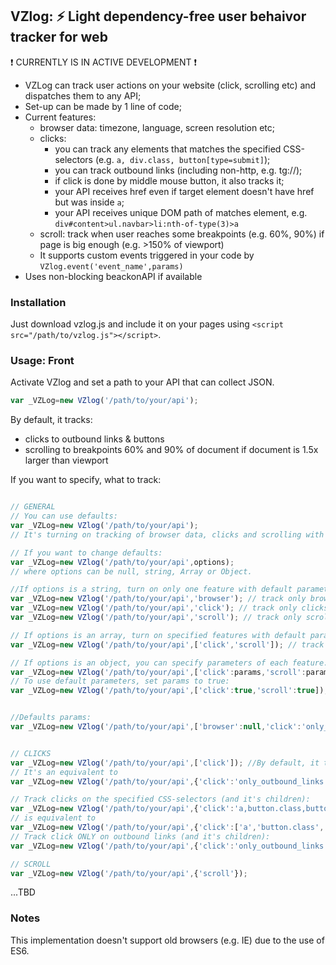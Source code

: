 ## VZlog: ⚡ Light dependency-free user behaivor tracker for web ##
❗ CURRENTLY IS IN ACTIVE DEVELOPMENT ❗

* VZLog can track user actions on your website (click, scrolling etc) and dispatches them to any API;
* Set-up can be made by 1 line of code;
* Current features:
	* browser data: timezone, language, screen resolution etc;
	* clicks: 
		* you can track any elements that matches the specified CSS-selectors (e.g. `a, div.class, button[type=submit]`);
		* you can track outbound links (including non-http, e.g. tg://);
		* if click is done by middle mouse button, it also tracks it;
		* your API receives href even if target element doesn't have href but was inside `a`;
		* your API receives unique DOM path of matches element, e.g. `div#content>ul.navbar>li:nth-of-type(3)>a`
	* scroll: track when user reaches some breakpoints (e.g. 60%, 90%) if page is big enough (e.g. >150% of viewport)
	* It supports custom events triggered in your code by `VZlog.event('event_name',params)`
* Uses non-blocking beackonAPI if available

### Installation ###
Just download vzlog.js and include it on your pages using `<script src="/path/to/vzlog.js"></script>`.

### Usage: Front ###

Activate VZlog and set a path to your API that can collect JSON.
```javascript
var _VZLog=new VZlog('/path/to/your/api');
```
By default, it tracks:
* clicks to outbound links & buttons
* scrolling to breakpoints 60% and 90% of document if document is 1.5x larger than viewport

If you want to specify, what to track:
```javascript

// GENERAL
// You can use defaults:
var _VZLog=new VZlog('/path/to/your/api');
// It's turning on tracking of browser data, clicks and scrolling with default parameters.

// If you want to change defaults:
var _VZLog=new VZlog('/path/to/your/api',options);
// where options can be null, string, Array or Object.

//If options is a string, turn on only one feature with default parameters:
var _VZLog=new VZlog('/path/to/your/api','browser'); // track only browser data (with default parameters).
var _VZLog=new VZlog('/path/to/your/api','click'); // track only clicks (with default parameters).
var _VZLog=new VZlog('/path/to/your/api','scroll'); // track only scroll (with default parameters).

// If options is an array, turn on specified features with default parameters:
var _VZLog=new VZlog('/path/to/your/api',['click','scroll']); // track clicks & scroll (with default parameters).

// If options is an object, you can specify parameters of each feature. 
var _VZLog=new VZlog('/path/to/your/api',['click':params,'scroll':params]);
// To use default parameters, set params to true:
var _VZLog=new VZlog('/path/to/your/api',['click':true,'scroll':true]); // track clicks (by default on links) & scrolling


//Defaults params:
var _VZLog=new VZlog('/path/to/your/api',['browser':null,'click':'only_outbound_links','scroll':[60,90]]);


// CLICKS
var _VZLog=new VZlog('/path/to/your/api',['click']); //By default, it tracks clicks only on outbound links 
// It's an equivalent to 
var _VZLog=new VZlog('/path/to/your/api',{'click':'only_outbound_links'}); 

// Track clicks on the specified CSS-selectors (and it's children):
var _VZLog=new VZlog('/path/to/your/api',{'click':'a,button.class,button[type=submit]'}); 
// is equivalent to
var _VZLog=new VZlog('/path/to/your/api',{'click':['a','button.class','button[type=submit]']}); 
// Track click ONLY on outbound links (and it's children):
var _VZLog=new VZlog('/path/to/your/api',{'click':'only_outbound_links'}); 

// SCROLL
var _VZLog=new VZlog('/path/to/your/api',{'scroll'}); 
```

...TBD




### Notes ###


This implementation doesn't support old browsers (e.g. IE) due to the use of ES6.